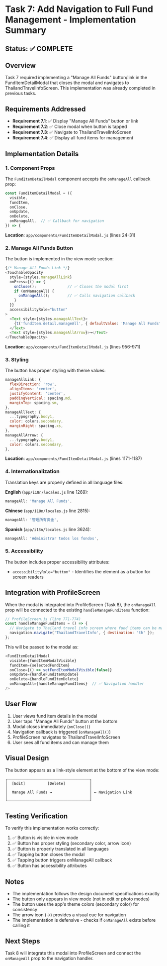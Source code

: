 # Task 7: Add Navigation to Full Fund Management - Implementation Summary

## Status: ✅ COMPLETE

## Overview
Task 7 required implementing a "Manage All Funds" button/link in the FundItemDetailModal that closes the modal and navigates to ThailandTravelInfoScreen. This implementation was already completed in previous tasks.

## Requirements Addressed
- **Requirement 7.1**: ✅ Display "Manage All Funds" button or link
- **Requirement 7.2**: ✅ Close modal when button is tapped
- **Requirement 7.3**: ✅ Navigate to ThailandTravelInfoScreen
- **Requirement 7.4**: ✅ Display all fund items for management

## Implementation Details

### 1. Component Props
The `FundItemDetailModal` component accepts the `onManageAll` callback prop:

```javascript
const FundItemDetailModal = ({
  visible,
  fundItem,
  onClose,
  onUpdate,
  onDelete,
  onManageAll,  // ✅ Callback for navigation
}) => {
```

**Location**: `app/components/FundItemDetailModal.js` (lines 24-31)

### 2. Manage All Funds Button
The button is implemented in the view mode section:

```javascript
{/* Manage All Funds Link */}
<TouchableOpacity
  style={styles.manageAllLink}
  onPress={() => {
    onClose();              // ✅ Closes the modal first
    if (onManageAll) {
      onManageAll();        // ✅ Calls navigation callback
    }
  }}
  accessibilityRole="button"
>
  <Text style={styles.manageAllText}>
    {t('fundItem.detail.manageAll', { defaultValue: 'Manage All Funds' })}
  </Text>
  <Text style={styles.manageAllArrow}>→</Text>
</TouchableOpacity>
```

**Location**: `app/components/FundItemDetailModal.js` (lines 956-971)

### 3. Styling
The button has proper styling with theme values:

```javascript
manageAllLink: {
  flexDirection: 'row',
  alignItems: 'center',
  justifyContent: 'center',
  paddingVertical: spacing.md,
  marginTop: spacing.sm,
},
manageAllText: {
  ...typography.body1,
  color: colors.secondary,
  marginRight: spacing.xs,
},
manageAllArrow: {
  ...typography.body1,
  color: colors.secondary,
},
```

**Location**: `app/components/FundItemDetailModal.js` (lines 1171-1187)

### 4. Internationalization
Translation keys are properly defined in all language files:

**English** (`app/i18n/locales.js` line 1269):
```javascript
manageAll: 'Manage All Funds',
```

**Chinese** (`app/i18n/locales.js` line 2815):
```javascript
manageAll: '管理所有资金',
```

**Spanish** (`app/i18n/locales.js` line 3624):
```javascript
manageAll: 'Administrar todos los fondos',
```

### 5. Accessibility
The button includes proper accessibility attributes:
- `accessibilityRole="button"` - Identifies the element as a button for screen readers

## Integration with ProfileScreen

When the modal is integrated into ProfileScreen (Task 8), the `onManageAll` prop will be connected to the existing `handleManageFundItems` function:

```javascript
// ProfileScreen.js (line 771-774)
const handleManageFundItems = () => {
  // Navigate to Thailand travel info screen where fund items can be managed
  navigation.navigate('ThailandTravelInfo', { destination: 'th' });
};
```

This will be passed to the modal as:
```javascript
<FundItemDetailModal
  visible={fundItemModalVisible}
  fundItem={selectedFundItem}
  onClose={() => setFundItemModalVisible(false)}
  onUpdate={handleFundItemUpdate}
  onDelete={handleFundItemDelete}
  onManageAll={handleManageFundItems}  // ✅ Navigation handler
/>
```

## User Flow

1. User views fund item details in the modal
2. User taps "Manage All Funds" button at the bottom
3. Modal closes immediately (`onClose()`)
4. Navigation callback is triggered (`onManageAll()`)
5. ProfileScreen navigates to ThailandTravelInfoScreen
6. User sees all fund items and can manage them

## Visual Design

The button appears as a link-style element at the bottom of the view mode:

```
┌─────────────────────────────────────┐
│  [Edit]          [Delete]           │
│                                     │
│  Manage All Funds →                 │ ← Navigation Link
│                                     │
└─────────────────────────────────────┘
```

## Testing Verification

To verify this implementation works correctly:

1. ✅ Button is visible in view mode
2. ✅ Button has proper styling (secondary color, arrow icon)
3. ✅ Button is properly translated in all languages
4. ✅ Tapping button closes the modal
5. ✅ Tapping button triggers onManageAll callback
6. ✅ Button has accessibility attributes

## Notes

- The implementation follows the design document specifications exactly
- The button only appears in view mode (not in edit or photo modes)
- The button uses the app's theme colors (secondary color) for consistency
- The arrow icon (→) provides a visual cue for navigation
- The implementation is defensive - checks if `onManageAll` exists before calling it

## Next Steps

Task 8 will integrate this modal into ProfileScreen and connect the `onManageAll` prop to the navigation handler.
